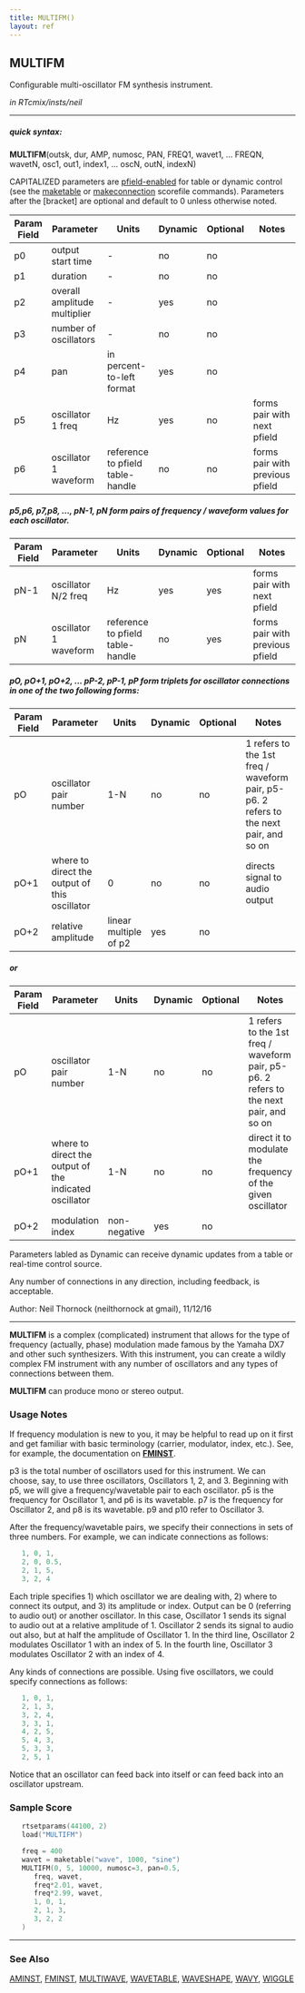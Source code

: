 ```yaml
---
title: MULTIFM()
layout: ref
---
```


## MULTIFM

Configurable multi-oscillator FM synthesis instrument.

*in RTcmix/insts/neil*  
  

-----

##### quick syntax:

**MULTIFM**(outsk, dur, AMP, numosc, PAN, FREQ1, wavet1, ... FREQN,
wavetN, osc1, out1, index1, ... oscN, outN, indexN)

CAPITALIZED parameters are [pfield-enabled](pfield-enabled.html) for
table or dynamic control (see the
[maketable](../scorefile/maketable.html) or
[makeconnection](../scorefile/makeconnection.html) scorefile
commands). Parameters after the \[bracket\] are optional and default to
0 unless otherwise noted.


Param Field	| Parameter | Units | Dynamic | Optional | Notes
----------- | --------- | ----- | -------- | --------- | ---------
p0 | output start time |  -  | no | no | 
p1 | duration |  -  | no | no | 
p2 | overall amplitude multiplier |  -  | yes | no | 
p3 | number of oscillators |  -  | no | no | 
p4 | pan | in percent-to-left format | yes | no | 
p5 | oscillator 1 freq | Hz | yes | no | forms pair with next pfield |
p6 | oscillator 1 waveform | reference to pfield table-handle | no | no | forms pair with previous pfield 

##### p5,p6, p7,p8, ..., pN-1, pN form pairs of frequency / waveform values for each oscillator.

Param Field	| Parameter | Units | Dynamic | Optional | Notes
----------- | --------- | ----- | -------- | --------- | ---------
pN-1 | oscillator N/2 freq | Hz | yes | yes | forms pair with next pfield |
pN | oscillator 1 waveform | reference to pfield table-handle | no | yes | forms pair with previous pfield |
      
##### pO, pO+1, pO+2, ... pP-2, pP-1, pP form triplets for oscillator connections in one of the two following forms:

Param Field	| Parameter | Units | Dynamic | Optional | Notes
----------- | --------- | ----- | -------- | --------- | ---------
pO | oscillator pair number | 1-N | no | no | 1 refers to the 1st freq / waveform pair, p5-p6. 2 refers to the next pair, and so on
pO+1 | where to direct the output of this oscillator | 0  | no | no | directs signal to audio output
pO+2 | relative amplitude | linear multiple of p2 | yes | no 

##### or

Param Field	| Parameter | Units | Dynamic | Optional | Notes
----------- | --------- | ----- | -------- | --------- | ---------
pO | oscillator pair number | 1-N | no | no | 1 refers to the 1st freq / waveform pair, p5-p6. 2 refers to the next pair, and so on
pO+1 | where to direct the output of the indicated oscillator | 1-N | no | no | direct it to modulate the frequency of the given oscillator
pO+2 | modulation index | non-negative | yes | no

Parameters labled as Dynamic can receive dynamic updates from a table or real-time control source.

Any number of connections in any direction, including feedback, is
acceptable.

Author: Neil Thornock (neilthornock at gmail), 11/12/16

  

-----

  
**MULTIFM** is a complex (complicated) instrument that allows for the
type of frequency (actually, phase) modulation made famous by the Yamaha
DX7 and other such synthesizers. With this instrument, you can create a
wildly complex FM instrument with any number of oscillators and any
types of connections between them.

**MULTIFM** can produce mono or stereo output.

### Usage Notes

If frequency modulation is new to you, it may be helpful to read up on
it first and get familiar with basic terminology (carrier, modulator,
index, etc.). See, for example, the documentation on
**[FMINST](FMINST.html)**.

p3 is the total number of oscillators used for this instrument. We can
choose, say, to use three oscillators, Oscillators 1, 2, and 3.
Beginning with p5, we will give a frequency/wavetable pair to each
oscillator. p5 is the frequency for Oscillator 1, and p6 is its
wavetable. p7 is the frequency for Oscillator 2, and p8 is its
wavetable. p9 and p10 refer to Oscillator 3.

After the frequency/wavetable pairs, we specify their connections in
sets of three numbers. For example, we can indicate connections as
follows:

```cpp
   1, 0, 1,
   2, 0, 0.5,
   2, 1, 5,
   3, 2, 4
```

Each triple specifies 1) which oscillator we are dealing with, 2) where
to connect its output, and 3) its amplitude or index. Output can be 0
(referring to audio out) or another oscillator. In this case, Oscillator
1 sends its signal to audio out at a relative amplitude of 1. Oscillator
2 sends its signal to audio out also, but at half the amplitude of
Oscillator 1. In the third line, Oscillator 2 modulates Oscillator 1
with an index of 5. In the fourth line, Oscillator 3 modulates
Oscillator 2 with an index of 4.

Any kinds of connections are possible. Using five oscillators, we could
specify connections as follows:

```cpp
   1, 0, 1,
   2, 1, 3,
   3, 2, 4,
   3, 3, 1,
   4, 2, 5,
   5, 4, 3,
   5, 3, 3,
   2, 5, 1
```

Notice that an oscillator can feed back into itself or can feed back
into an oscillator upstream.

### Sample Score

```cpp
   rtsetparams(44100, 2)
   load("MULTIFM")

   freq = 400
   wavet = maketable("wave", 1000, "sine")
   MULTIFM(0, 5, 10000, numosc=3, pan=0.5,
      freq, wavet,
      freq*2.01, wavet,
      freq*2.99, wavet,
      1, 0, 1,
      2, 1, 3,
      3, 2, 2
   )
```

  

-----

### See Also

[AMINST](AMINST.html), [FMINST](FMINST.html),
[MULTIWAVE](MULTIWAVE.html), [WAVETABLE](WAVETABLE.html),
[WAVESHAPE](WAVESHAPE.html), [WAVY](WAVY.html), [WIGGLE](WIGGLE.html)

